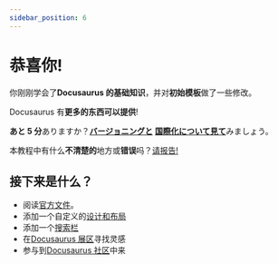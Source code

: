 ```yaml
---
sidebar_position: 6
---
```


# 恭喜你!

你刚刚学会了<strong>Docusaurus 的基础知识</strong>，并对<strong>初始模板</strong>做了一些修改。

Docusaurus 有<strong>更多的东西可以提供</strong>!

<strong>あと 5 分</strong>ありますか？<strong><a href="../tutorial-extras/manage-docs-versions.md">バージョニングと</a></strong> <strong><a href="../tutorial-extras/translate-your-site.md">国際化について見て</a></strong>みましょう。

本教程中有什么<strong>不清楚的</strong>地方或<strong>错误</strong>吗？<a href="https://github.com/facebook/docusaurus/discussions/4610">请报告!</a>

## 接下来是什么？

- 阅读<a href="https://docusaurus.io/">官方文件</a>。
- 添加一个自定义的<a href="https://docusaurus.io/docs/styling-layout">设计和布局</a>
- 添加一个<a href="https://docusaurus.io/docs/search">搜索栏</a>
- 在<a href="https://docusaurus.io/showcase">Docusaurus 展区</a>寻找灵感
- 参与到<a href="https://docusaurus.io/community/support">Docusaurus 社区</a>中来
